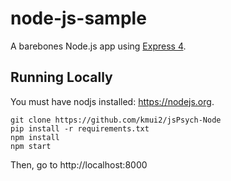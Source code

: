 # node-js-sample

A barebones Node.js app using [Express 4](http://expressjs.com/).

## Running Locally

You must have nodjs installed: https://nodejs.org.

```
git clone https://github.com/kmui2/jsPsych-Node
pip install -r requirements.txt
npm install
npm start
```

Then, go to http://localhost:8000